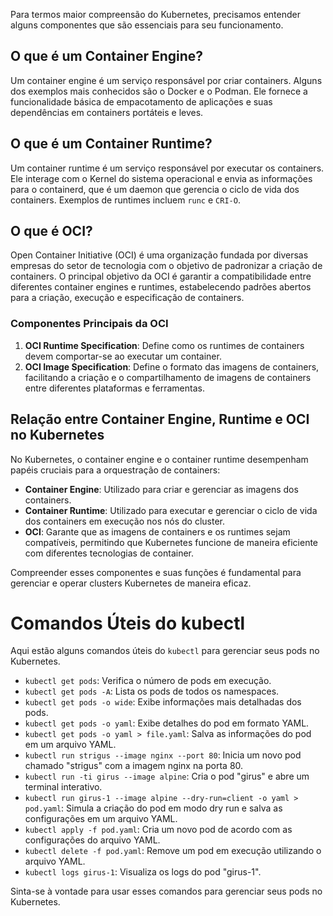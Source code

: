 Para termos maior compreensão do Kubernetes, precisamos entender alguns componentes que são essenciais para seu funcionamento.

## O que é um Container Engine?

Um container engine é um serviço responsável por criar containers. Alguns dos exemplos mais conhecidos são o Docker e o Podman. Ele fornece a funcionalidade básica de empacotamento de aplicações e suas dependências em containers portáteis e leves.

## O que é um Container Runtime?

Um container runtime é um serviço responsável por executar os containers. Ele interage com o Kernel do sistema operacional e envia as informações para o containerd, que é um daemon que gerencia o ciclo de vida dos containers. Exemplos de runtimes incluem `runc` e `CRI-O`.

## O que é OCI?

Open Container Initiative (OCI) é uma organização fundada por diversas empresas do setor de tecnologia com o objetivo de padronizar a criação de containers. O principal objetivo da OCI é garantir a compatibilidade entre diferentes container engines e runtimes, estabelecendo padrões abertos para a criação, execução e especificação de containers.

### Componentes Principais da OCI

1. **OCI Runtime Specification**: Define como os runtimes de containers devem comportar-se ao executar um container.
2. **OCI Image Specification**: Define o formato das imagens de containers, facilitando a criação e o compartilhamento de imagens de containers entre diferentes plataformas e ferramentas.

## Relação entre Container Engine, Runtime e OCI no Kubernetes

No Kubernetes, o container engine e o container runtime desempenham papéis cruciais para a orquestração de containers:

- **Container Engine**: Utilizado para criar e gerenciar as imagens dos containers.
- **Container Runtime**: Utilizado para executar e gerenciar o ciclo de vida dos containers em execução nos nós do cluster.
- **OCI**: Garante que as imagens de containers e os runtimes sejam compatíveis, permitindo que Kubernetes funcione de maneira eficiente com diferentes tecnologias de container.

Compreender esses componentes e suas funções é fundamental para gerenciar e operar clusters Kubernetes de maneira eficaz.


# Comandos Úteis do kubectl

Aqui estão alguns comandos úteis do `kubectl` para gerenciar seus pods no Kubernetes.

- `kubectl get pods`: Verifica o número de pods em execução.
- `kubectl get pods -A`: Lista os pods de todos os namespaces.
- `kubectl get pods -o wide`: Exibe informações mais detalhadas dos pods.
- `kubectl get pods -o yaml`: Exibe detalhes do pod em formato YAML.
- `kubectl get pods -o yaml > file.yaml`: Salva as informações do pod em um arquivo YAML.
- `kubectl run strigus --image nginx --port 80`: Inicia um novo pod chamado "strigus" com a imagem nginx na porta 80.
- `kubectl run -ti girus --image alpine`: Cria o pod "girus" e abre um terminal interativo.
- `kubectl run girus-1 --image alpine --dry-run=client -o yaml > pod.yaml`: Simula a criação do pod em modo dry run e salva as configurações em um arquivo YAML.
- `kubectl apply -f pod.yaml`: Cria um novo pod de acordo com as configurações do arquivo YAML.
- `kubectl delete -f pod.yaml`: Remove um pod em execução utilizando o arquivo YAML.
- `kubectl logs girus-1`: Visualiza os logs do pod "girus-1".

Sinta-se à vontade para usar esses comandos para gerenciar seus pods no Kubernetes.
